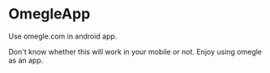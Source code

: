 # OmegleApp
Use omegle.com in android app.

Don't know whether this will work in your mobile or not.
Enjoy using omegle as an app.
